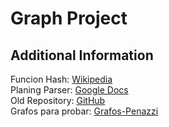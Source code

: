 # Graph Project

## Additional Information  
Funcion Hash: [Wikipedia](https://es.wikipedia.org/wiki/Función_hash)  
Planing Parser: [Google Docs](https://docs.google.com/document/d/1_L6cPoFbx5PfRuLD23szDaUpEIGImv00HcsL0ytJxYc/edit)  
Old Repository: [GitHub](https://github.com/RichardDDiaz/GrafosSt)  
Grafos para probar: [Grafos-Penazzi](https://www.famaf.unc.edu.ar/~penazzi/DisII2016/2019GrafosDeEjemplos2019.html)